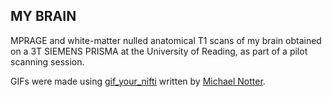 ## MY BRAIN

MPRAGE and white-matter nulled anatomical T1 scans of my brain obtained on a 3T SIEMENS PRISMA at the University of Reading, as part of a pilot scanning session. 

GIFs were made using [gif_your_nifti](https://github.com/miykael/gif_your_nifti) written by [Michael Notter](https://miykael.github.io/).
